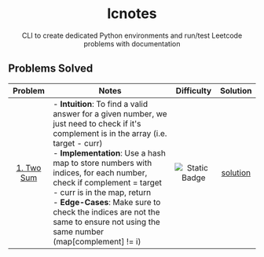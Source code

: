 <div align="center">
    <h1>lcnotes</h1>
    <p>CLI to create dedicated Python environments and run/test Leetcode problems with documentation</p>
</div>

## Problems Solved
| Problem | Notes | Difficulty | Solution |
| :-----: | ----- | :--------: | :------: |
| [1. Two Sum](https://leetcode.com/problems/two-sum) | - **Intuition**: To find a valid answer for a given number, we just need to check if it's complement is in the array (i.e. target - curr)<br />- **Implementation**: Use a hash map to store numbers with indices, for each number, check if complement = target - curr is in the map, return<br />- **Edge-Cases**: Make sure to check the indices are not the same to ensure not using the same number (map[complement] != i)<br /> | ![Static Badge](https://img.shields.io/badge/Easy-green?style=flat) | [solution](./two-sum/solution.py)
